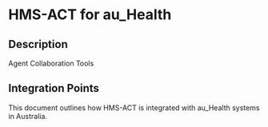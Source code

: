 # HMS-ACT for au_Health

## Description

Agent Collaboration Tools

## Integration Points

This document outlines how HMS-ACT is integrated with au_Health systems in Australia.
